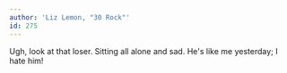 ```yaml
---
author: 'Liz Lemon, "30 Rock"'
id: 275
---
```


Ugh, look at that loser. Sitting all alone and sad. He's like me yesterday; I hate him!